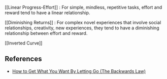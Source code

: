 [[Linear Progress-Effort]] : For simple, mindless, repetitive tasks, effort and reward tend to have a linear relationship.

[[Diminishing Returns]] : For complex novel experiences that involve social relationships, creativity, new experiences, they tend to have a diminishing relationship between effort and reward.

[[Inverted Curve]]

## References

* [How to Get What You Want By Letting Go (The Backwards Law)](https://www.youtube.com/watch?v=MF7RzKFMuT4)